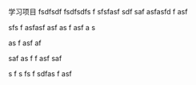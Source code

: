 学习项目
fsdfsdf
fsdfsdfs
f
sfsfasf
sdf
saf
asfasfd
f
asf

sfs
f
asfasf
asf
as
f
asf
a
s


as
f
asf
af

saf
as
f
f
asf
saf

s
f
s
fs
f
sdfas
f
asf